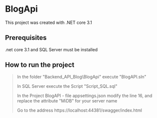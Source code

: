 # BlogApi 
This project was created with .NET core 3.1

## Prerequisites
.net core 3.1 and SQL Server must be installed

## How to run the project

> In the folder "Backend_API_Blog\BlogApi" execute "BlogAPI.sln" 
>
> In SQL Server execute the Script "Script_SQL.sql"
>
> In the Project BlogAPI - file appsettings.json modify the line 16, and replace the attribute "MiDB" for your server name
>
> Go to the address https://localhost:44381/swagger/index.html